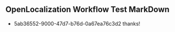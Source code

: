 ## OpenLocalization Workflow Test MarkDown
* 5ab36552-9000-47d7-b76d-0a67ea76c3d2 thanks!

<!--HONumber=Jul16_HO3-->



